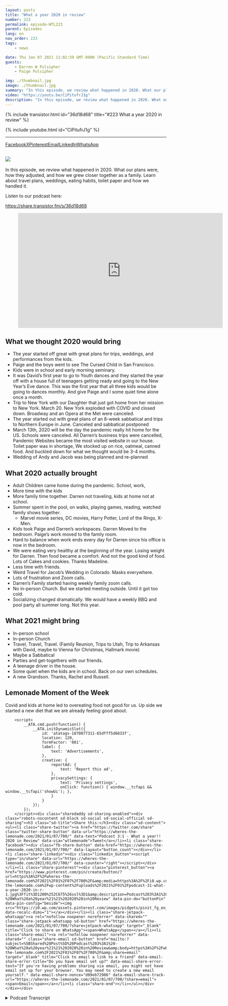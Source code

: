 ```yaml
---
layout: posts
title: "What a year 2020 in review"
number: 223
permalink: episode-WTL223
parent: Episodes
lang: en
nav_order: 223
tags:
    - news

date: Thu Jan 07 2021 11:02:59 GMT-0800 (Pacific Standard Time)
guests:
    - Darren W Pulsipher
    - Paige Pulsipher

img: ./thumbnail.jpg
image: ./thumbnail.jpg
summary: "In this episode, we review what happened in 2020. What our plans were, how they adjusted, and how we grew closer together as a family. Learn about travel plans, weddings, eating habits, toilet paper, and how we handled it."
video: "https://youtu.be/CiPitufrJ1g"
description: "In this episode, we review what happened in 2020. What our plans were, how they adjusted, and how we grew closer together as a family. Learn about travel plans, weddings, eating habits, toilet paper, and how we handled it."
---
```


<div>
{% include transistor.html id="36d18d68" title="#223 What a year 2020 in review" %}

{% include youtube.html id="CiPitufrJ1g" %}
</div>

---

<div class="meks_ess layout-6-1 rectangle solid"><a href="#" class="meks_ess-item socicon-facebook" data-url="http://www.facebook.com/sharer/sharer.php?u=https%3A%2F%2Fwheres-the-lemonade.com%2F2021%2F01%2F07%2F700%2F&amp;t=Podcast%203%3A1%20%E2%80%93%20What%20a%20year%21%21%202020%20in%20Review"><span>Facebook</span></a><a href="#" class="meks_ess-item socicon-twitter" data-url="http://twitter.com/intent/tweet?url=https%3A%2F%2Fwheres-the-lemonade.com%2F2021%2F01%2F07%2F700%2F&amp;text=Podcast%203%3A1%20%E2%80%93%20What%20a%20year%21%21%202020%20in%20Review"><span>X</span></a><a href="#" class="meks_ess-item socicon-pinterest" data-url="http://pinterest.com/pin/create/button/?url=https%3A%2F%2Fwheres-the-lemonade.com%2F2021%2F01%2F07%2F700%2F&amp;media=https%3A%2F%2Fi0.wp.com%2Fwheres-the-lemonade.com%2Fwp-content%2Fuploads%2F2021%2F01%2Fpodcast-31-what-a-year-2020-in-r-1.jpg%3Ffit%3D1280%252C720%26amp%3Bssl%3D1&amp;description=Podcast%203%3A1%20%E2%80%93%20What%20a%20year%21%21%202020%20in%20Review"><span>Pinterest</span></a><a href="mailto:?subject=Podcast%203%3A1%20%E2%80%93%20What%20a%20year%21%21%202020%20in%20Review&amp;body=https%3A%2F%2Fwheres-the-lemonade.com%2F2021%2F01%2F07%2F700%2F" class="meks_ess-item  socicon-mail prevent-share-popup "><span>Email</span></a><a href="#" class="meks_ess-item socicon-linkedin" data-url="https://www.linkedin.com/cws/share?url=https%3A%2F%2Fwheres-the-lemonade.com%2F2021%2F01%2F07%2F700%2F"><span>LinkedIn</span></a><a href="https://api.whatsapp.com/send?text=Podcast%203%3A1%20%E2%80%93%20What%20a%20year%21%21%202020%20in%20Review https%3A%2F%2Fwheres-the-lemonade.com%2F2021%2F01%2F07%2F700%2F" class="meks_ess-item socicon-whatsapp prevent-share-popup"><span>WhatsApp</span></a></div>
<div class="wp-block-columns is-layout-flex wp-container-core-columns-is-layout-1 wp-block-columns-is-layout-flex">
<div class="wp-block-column is-layout-flow wp-block-column-is-layout-flow">
<h2 class="wp-block-heading"><img decoding="async" src="https://i0.wp.com/lh3.googleusercontent.com/-9CrIJVESNL4/XnrMdc7hQaI/AAAAAAAB7IY/Lu8FERrzhncUdklWSjFv8fqkvgmfj48UgCK8BGAsYHg/s512/2020-03-24.jpg?ssl=1" data-recalc-dims="1"></h2>



<p>In this episode, we review what happened in 2020. What our plans were, how they adjusted, and how we grew closer together as a family. Learn about travel plans, weddings, eating habits, toilet paper and how we handled it.</p>
</div>



<div class="wp-block-column is-layout-flow wp-block-column-is-layout-flow">
<p>Listen to our podcast here:</p>



<a class="wp-block-jetpack-podcast-player jetpack-podcast-player__direct-link ticss-66efac4f" href="https://share.transistor.fm/s/36d18d68">https://share.transistor.fm/s/36d18d68</a>
</div>
</div>



<figure class="wp-block-embed is-type-video is-provider-youtube wp-block-embed-youtube wp-embed-aspect-16-9 wp-has-aspect-ratio"><div class="wp-block-embed__wrapper">
<span class="embed-youtube" style="text-align:center; display: block;"><iframe class="youtube-player" width="640" height="360" src="https://www.youtube.com/embed/CiPitufrJ1g?version=3&amp;rel=1&amp;showsearch=0&amp;showinfo=1&amp;iv_load_policy=1&amp;fs=1&amp;hl=en-US&amp;autohide=2&amp;wmode=transparent" allowfullscreen="true" style="border:0;" sandbox="allow-scripts allow-same-origin allow-popups allow-presentation allow-popups-to-escape-sandbox"></iframe></span>
</div></figure>



<h2 class="wp-block-heading">What we thought 2020 would bring</h2>



<ul><li>The year started off great with great plans for trips, weddings, and performances from the kids.</li><li>Paige and the boys went to see The Cursed Child in San Francisco.</li><li>Kids were in school and early morning seminary.</li><li>It was David’s first year to go to Youth dances and they started the year off with a house full of teenagers getting ready and going to the New Year’s Eve dance. This was the first year that all three kids would be going to dances monthly. And give Paige and I some quiet time alone once a month.</li><li>Trip to New York with our Daughter that just got home from her mission to New York. March 20. New York exploded with COVID and closed down. Broadway and an Opera at the Met were canceled.</li><li>The year started out with great plans of an 8-week sabbatical and trips to Northern Europe in June. Canceled and sabbatical postponed</li><li>March 13th, 2020 will be the day the pandemic really hit home for the US. Schools were canceled. All Darren’s business trips were cancelled, Pandemic Websites became the most visited website in our house. Toilet paper was in shortage, We stocked up on rice, oatmeal, canned food. And buckled down for what we thought would be 3-4 months.</li><li>Wedding of Andy and Jacob was being planned and re-planned</li></ul>



<h2 class="wp-block-heading">What 2020 actually brought</h2>



<ul><li>Adult Children came home during the pandemic. School, work,</li><li>More time with the kids</li><li>More family time together. Darren not traveling, kids at home not at school.</li><li>Summer spent in the pool, on walks, playing games, reading, watched family shows together.&nbsp;<ul><li>Marvel movie series, DC movies, Harry Potter, Lord of the Rings, X-Men.</li></ul></li><li>Kids took Paige and Darren’s workspaces. Darren Moved to the bedroom. Paige’s work moved to the family room.</li><li>Hard to balance when work ends every day for Darren since his office is now in the bedroom.</li><li>We were eating very healthy at the beginning of the year. Losing weight for Darren. Then food became a comfort. And not the good kind of food. Lots of Cakes and cookies. Thanks Madeline.</li><li>Less time with friends.</li><li>Weird Travel for Jacob’s Wedding in Colorado. Masks everywhere.</li><li>Lots of frustration and Zoom calls.</li><li>Darren’s Family started having weekly family zoom calls.</li><li>No in-person Church. But we started meeting outside. Until it got too cold.</li><li>Socializing changed dramatically. We would have a weekly BBQ and pool party all summer long. Not this year.</li></ul>



<h2 class="wp-block-heading">What 2021 might bring</h2>



<ul><li>In-person school</li><li>In-person Church</li><li>Travel, Travel, Travel. (Family Reunion, Trips to Utah, Trip to Arkansas with David, maybe to Vienna for Christmas, Hallmark movie)</li><li>Maybe a Sabbatical</li><li>Parties and get-togethers with our friends.</li><li>A teenage driver in the house.&nbsp;</li><li>Some quiet when the kids are in school. Back on our own schedules.</li><li>A new Grandson. Thanks, Rachel and Russell.</li></ul>



<h2 class="wp-block-heading">Lemonade Moment of the Week</h2>



<p>Covid and kids at home led to overeating food not good for us. Up side we started a new diet that we are already feeling good about.</p>
		<div id="atatags-1870877311-65dfff5d6833f"></div>
		
		<script>
			__ATA.cmd.push(function() {
				__ATA.initDynamicSlot({
					id: 'atatags-1870877311-65dfff5d6833f',
					location: 120,
					formFactor: '001',
					label: {
						text: 'Advertisements',
					},
					creative: {
						reportAd: {
							text: 'Report this ad',
						},
						privacySettings: {
							text: 'Privacy settings',
							onClick: function() { window.__tcfapi && window.__tcfapi('showUi'); },
						}
					}
				});
			});
		</script><div class="sharedaddy sd-sharing-enabled"><div class="robots-nocontent sd-block sd-social sd-social-official sd-sharing"><h3 class="sd-title">Share this:</h3><div class="sd-content"><ul><li class="share-twitter"><a href="https://twitter.com/share" class="twitter-share-button" data-url="https://wheres-the-lemonade.com/2021/01/07/700/" data-text="Podcast 3:1 - What a year!! 2020 in Review" data-via="wtlemonade">Tweet</a></li><li class="share-facebook"><div class="fb-share-button" data-href="https://wheres-the-lemonade.com/2021/01/07/700/" data-layout="button_count"></div></li><li class="share-linkedin"><div class="linkedin_button"><script type="in/share" data-url="https://wheres-the-lemonade.com/2021/01/07/700/" data-counter="right"></script></div></li><li class="share-pinterest"><div class="pinterest_button"><a href="https://www.pinterest.com/pin/create/button/?url=https%3A%2F%2Fwheres-the-lemonade.com%2F2021%2F01%2F07%2F700%2F&amp;media=https%3A%2F%2Fi0.wp.com%2Fwheres-the-lemonade.com%2Fwp-content%2Fuploads%2F2021%2F01%2Fpodcast-31-what-a-year-2020-in-r-1.jpg%3Ffit%3D1200%252C675%26ssl%3D1&amp;description=Podcast%203%3A1%20-%20What%20a%20year%21%21%202020%20in%20Review" data-pin-do="buttonPin" data-pin-config="beside"><img src="https://i0.wp.com/assets.pinterest.com/images/pidgets/pinit_fg_en_rect_gray_20.png" data-recalc-dims="1"></a></div></li><li class="share-jetpack-whatsapp"><a rel="nofollow noopener noreferrer" data-shared="" class="share-jetpack-whatsapp sd-button" href="https://wheres-the-lemonade.com/2021/01/07/700/?share=jetpack-whatsapp" target="_blank" title="Click to share on WhatsApp"><span>WhatsApp</span></a></li><li class="share-email"><a rel="nofollow noopener noreferrer" data-shared="" class="share-email sd-button" href="mailto:?subject=%5BShared%20Post%5D%20Podcast%203%3A1%20-%20What%20a%20year%21%21%202020%20in%20Review&amp;body=https%3A%2F%2Fwheres-the-lemonade.com%2F2021%2F01%2F07%2F700%2F&amp;share=email" target="_blank" title="Click to email a link to a friend" data-email-share-error-title="Do you have email set up?" data-email-share-error-text="If you're having problems sharing via email, you might not have email set up for your browser. You may need to create a new email yourself." data-email-share-nonce="d89eb72986" data-email-share-track-url="https://wheres-the-lemonade.com/2021/01/07/700/?share=email"><span>Email</span></a></li><li class="share-end"></li></ul></div></div></div>

<details>
<summary> Podcast Transcript </summary>

<p></p>

</details>

